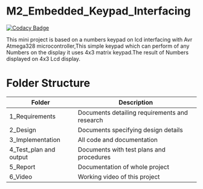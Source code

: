 # M2_Embedded_Keypad_Interfacing

[![Codacy Badge](https://api.codacy.com/project/badge/Grade/ab9f329ebd464fe98dd61c9953e56381)](https://app.codacy.com/gh/DasariVasu/M2-Embedded_Keypad_Interfacing?utm_source=github.com&utm_medium=referral&utm_content=DasariVasu/M2-Embedded_Keypad_Interfacing&utm_campaign=Badge_Grade_Settings)

This mini project is based on a numbers keypad on lcd interfacing with Avr Atmega328 microcontroller,This simple keypad which can perform of any Numbers on the display it uses 4x3 matrix keypad.The result of Numbers displayed on 4x3 Lcd display.

# Folder Structure
|Folder|	Description|
|------|--------------|
|1_Requirements|	Documents detailing requirements and research|
|2_Design|	Documents specifying design details|
|3_Implementation|	All code and documentation|
|4_Test_plan and output|	Documents with test plans and procedures|
|5_Report|	Documentation of whole project|
|6_Video |Working video of this project|
